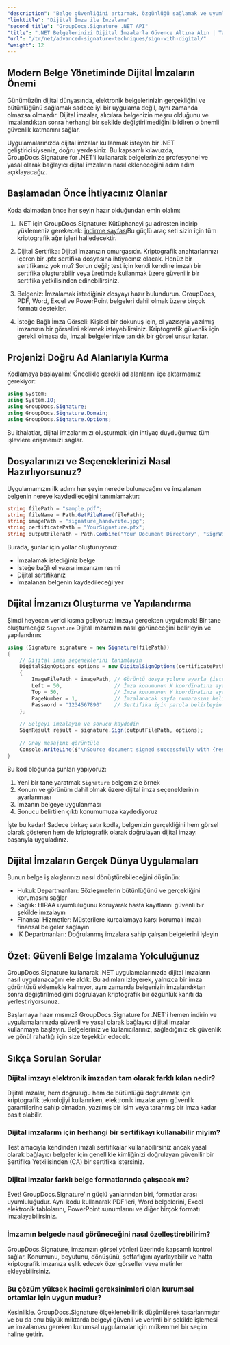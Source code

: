 ```yaml
---
"description": "Belge güvenliğini artırmak, özgünlüğü sağlamak ve uyumluluk gerekliliklerini karşılamak için GroupDocs.Signature kullanarak .NET uygulamalarında dijital imzaların nasıl uygulanacağını öğrenin."
"linktitle": "Dijital İmza ile İmzalama"
"second_title": "GroupDocs.Signature .NET API"
"title": ".NET Belgelerinizi Dijital İmzalarla Güvence Altına Alın | Tam Kılavuz"
"url": "/tr/net/advanced-signature-techniques/sign-with-digital/"
"weight": 12
---
```


## Modern Belge Yönetiminde Dijital İmzaların Önemi

Günümüzün dijital dünyasında, elektronik belgelerinizin gerçekliğini ve bütünlüğünü sağlamak sadece iyi bir uygulama değil, aynı zamanda olmazsa olmazdır. Dijital imzalar, alıcılara belgenizin meşru olduğunu ve imzalandıktan sonra herhangi bir şekilde değiştirilmediğini bildiren o önemli güvenlik katmanını sağlar.

Uygulamalarınızda dijital imzalar kullanmak isteyen bir .NET geliştiricisiyseniz, doğru yerdesiniz. Bu kapsamlı kılavuzda, GroupDocs.Signature for .NET'i kullanarak belgelerinize profesyonel ve yasal olarak bağlayıcı dijital imzaların nasıl ekleneceğini adım adım açıklayacağız.

## Başlamadan Önce İhtiyacınız Olanlar

Koda dalmadan önce her şeyin hazır olduğundan emin olalım:

1. .NET için GroupDocs.Signature: Kütüphaneyi şu adresten indirip yüklemeniz gerekecek: [indirme sayfası](https://releases.groupdocs.com/signature/net/)Bu güçlü araç seti sizin için tüm kriptografik ağır işleri halledecektir.

2. Dijital Sertifika: Dijital imzanızın omurgasıdır. Kriptografik anahtarlarınızı içeren bir .pfx sertifika dosyasına ihtiyacınız olacak. Henüz bir sertifikanız yok mu? Sorun değil; test için kendi kendine imzalı bir sertifika oluşturabilir veya üretimde kullanmak üzere güvenilir bir sertifika yetkilisinden edinebilirsiniz.

3. Belgeniz: İmzalamak istediğiniz dosyayı hazır bulundurun. GroupDocs, PDF, Word, Excel ve PowerPoint belgeleri dahil olmak üzere birçok formatı destekler.

4. İsteğe Bağlı İmza Görseli: Kişisel bir dokunuş için, el yazısıyla yazılmış imzanızın bir görselini eklemek isteyebilirsiniz. Kriptografik güvenlik için gerekli olmasa da, imzalı belgelerinize tanıdık bir görsel unsur katar.

## Projenizi Doğru Ad Alanlarıyla Kurma

Kodlamaya başlayalım! Öncelikle gerekli ad alanlarını içe aktarmamız gerekiyor:

```csharp
using System;
using System.IO;
using GroupDocs.Signature;
using GroupDocs.Signature.Domain;
using GroupDocs.Signature.Options;
```

Bu ithalatlar, dijital imzalarımızı oluşturmak için ihtiyaç duyduğumuz tüm işlevlere erişmemizi sağlar.

## Dosyalarınızı ve Seçeneklerinizi Nasıl Hazırlıyorsunuz?

Uygulamamızın ilk adımı her şeyin nerede bulunacağını ve imzalanan belgenin nereye kaydedileceğini tanımlamaktır:

```csharp
string filePath = "sample.pdf";
string fileName = Path.GetFileName(filePath);
string imagePath = "signature_handwrite.jpg";
string certificatePath = "YourSignature.pfx";
string outputFilePath = Path.Combine("Your Document Directory", "SignWithDigital", fileName);
```

Burada, şunlar için yollar oluşturuyoruz:
- İmzalamak istediğiniz belge
- İsteğe bağlı el yazısı imzanızın resmi
- Dijital sertifikanız
- İmzalanan belgenin kaydedileceği yer

## Dijital İmzanızı Oluşturma ve Yapılandırma

Şimdi heyecan verici kısma geliyoruz: İmzayı gerçekten uygulamak! Bir tane oluşturacağız `Signature` Dijital imzamızın nasıl görüneceğini belirleyin ve yapılandırın:

```csharp
using (Signature signature = new Signature(filePath))
{
    // Dijital imza seçeneklerini tanımlayın
    DigitalSignOptions options = new DigitalSignOptions(certificatePath)
    {
        ImageFilePath = imagePath, // Görüntü dosya yolunu ayarla (isteğe bağlı)
        Left = 50,                 // İmza konumunun X koordinatını ayarlayın
        Top = 50,                  // İmza konumunun Y koordinatını ayarlayın
        PageNumber = 1,            // İmzalanacak sayfa numarasını belirtin
        Password = "1234567890"    // Sertifika için parola belirleyin (gerekirse)
    };
    
    // Belgeyi imzalayın ve sonucu kaydedin
    SignResult result = signature.Sign(outputFilePath, options);
    
    // Onay mesajını görüntüle
    Console.WriteLine($"\nSource document signed successfully with {result.Succeeded.Count} signature(s).\nFile saved at {outputFilePath}.");
}
```

Bu kod bloğunda şunları yapıyoruz:
1. Yeni bir tane yaratmak `Signature` belgemizle örnek
2. Konum ve görünüm dahil olmak üzere dijital imza seçeneklerinin ayarlanması
3. İmzanın belgeye uygulanması
4. Sonucu belirtilen çıktı konumumuza kaydediyoruz

İşte bu kadar! Sadece birkaç satır kodla, belgenizin gerçekliğini hem görsel olarak gösteren hem de kriptografik olarak doğrulayan dijital imzayı başarıyla uyguladınız.

## Dijital İmzaların Gerçek Dünya Uygulamaları

Bunun belge iş akışlarınızı nasıl dönüştürebileceğini düşünün:

- Hukuk Departmanları: Sözleşmelerin bütünlüğünü ve gerçekliğini korumasını sağlar
- Sağlık: HIPAA uyumluluğunu koruyarak hasta kayıtlarını güvenli bir şekilde imzalayın
- Finansal Hizmetler: Müşterilere kurcalamaya karşı korumalı imzalı finansal belgeler sağlayın
- İK Departmanları: Doğrulanmış imzalara sahip çalışan belgelerini işleyin

## Özet: Güvenli Belge İmzalama Yolculuğunuz

GroupDocs.Signature kullanarak .NET uygulamalarınızda dijital imzaların nasıl uygulanacağını ele aldık. Bu adımları izleyerek, yalnızca bir imza görüntüsü eklemekle kalmıyor, aynı zamanda belgenizin imzalandıktan sonra değiştirilmediğini doğrulayan kriptografik bir özgünlük kanıtı da yerleştiriyorsunuz.

Başlamaya hazır mısınız? GroupDocs.Signature for .NET'i hemen indirin ve uygulamalarınızda güvenli ve yasal olarak bağlayıcı dijital imzalar kullanmaya başlayın. Belgeleriniz ve kullanıcılarınız, sağladığınız ek güvenlik ve gönül rahatlığı için size teşekkür edecek.

## Sıkça Sorulan Sorular

### Dijital imzayı elektronik imzadan tam olarak farklı kılan nedir?
Dijital imzalar, hem doğruluğu hem de bütünlüğü doğrulamak için kriptografik teknolojiyi kullanırken, elektronik imzalar aynı güvenlik garantilerine sahip olmadan, yazılmış bir isim veya taranmış bir imza kadar basit olabilir.

### Dijital imzalarım için herhangi bir sertifikayı kullanabilir miyim?
Test amacıyla kendinden imzalı sertifikalar kullanabilirsiniz ancak yasal olarak bağlayıcı belgeler için genellikle kimliğinizi doğrulayan güvenilir bir Sertifika Yetkilisinden (CA) bir sertifika istersiniz.

### Dijital imzalar farklı belge formatlarında çalışacak mı?
Evet! GroupDocs.Signature'ın güçlü yanlarından biri, formatlar arası uyumluluğudur. Aynı kodu kullanarak PDF'leri, Word belgelerini, Excel elektronik tablolarını, PowerPoint sunumlarını ve diğer birçok formatı imzalayabilirsiniz.

### İmzamın belgede nasıl görüneceğini nasıl özelleştirebilirim?
GroupDocs.Signature, imzanızın görsel yönleri üzerinde kapsamlı kontrol sağlar. Konumunu, boyutunu, dönüşünü, şeffaflığını ayarlayabilir ve hatta kriptografik imzanıza eşlik edecek özel görseller veya metinler ekleyebilirsiniz.

### Bu çözüm yüksek hacimli gereksinimleri olan kurumsal ortamlar için uygun mudur?
Kesinlikle. GroupDocs.Signature ölçeklenebilirlik düşünülerek tasarlanmıştır ve bu da onu büyük miktarda belgeyi güvenli ve verimli bir şekilde işlemesi ve imzalaması gereken kurumsal uygulamalar için mükemmel bir seçim haline getirir.